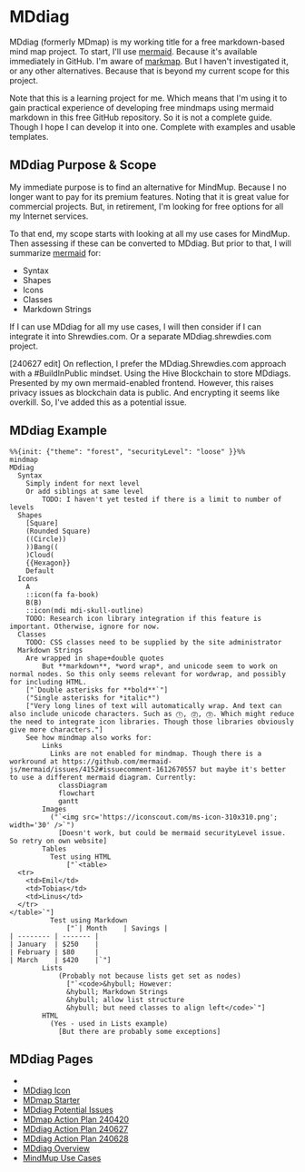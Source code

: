 # MDdiag

MDdiag (formerly MDmap) is my working title for a free markdown-based mind map project. To start, I'll use [mermaid](https://mermaid.js.org/syntax/mindmap.html). Because it's available immediately in GitHub. I'm aware of [markmap](https://markmap.js.org/). But I haven't investigated it, or any other alternatives. Because that is beyond my current scope for this project.

Note that this is a learning project for me. Which means that I'm using it to gain practical experience of developing free mindmaps using mermaid markdown in this free GitHub repository. So it is not a complete guide. Though I hope I can develop it into one. Complete with examples and usable templates.

## MDdiag Purpose & Scope

My immediate purpose is to find an alternative for MindMup. Because I no longer want to pay for its premium features. Noting that it is great value for commercial projects. But, in retirement, I'm looking for free options for all my Internet services.

To that end, my scope starts with looking at all my use cases for MindMup. Then assessing if these can be converted to MDdiag. But prior to that, I will summarize [mermaid](https://mermaid.js.org/syntax/mindmap.html) for:

- Syntax
- Shapes
- Icons
- Classes
- Markdown Strings

If I can use MDdiag for all my use cases, I will then consider if I can integrate it into Shrewdies.com. Or a separate MDdiag.shrewdies.com project.

[240627 edit] On reflection, I prefer the MDdiag.Shrewdies.com approach with a #BuildInPublic mindset. Using the Hive Blockchain to store MDdiags. Presented by my own mermaid-enabled frontend. However, this raises privacy issues as blockchain data is public. And encrypting it seems like overkill. So, I've added this as a potential issue.

## MDdiag Example

```mermaid
%%{init: {"theme": "forest", "securityLevel": "loose" }}%%
mindmap
MDdiag
  Syntax
    Simply indent for next level
    Or add siblings at same level
        TODO: I haven't yet tested if there is a limit to number of levels
  Shapes
    [Square]
    (Rounded Square)
    ((Circle))
    ))Bang((
    )Cloud(
    {{Hexagon}}
    Default
  Icons
    A
    ::icon(fa fa-book)
    B(B)
    ::icon(mdi mdi-skull-outline)
    TODO: Research icon library integration if this feature is important. Otherwise, ignore for now. 
  Classes
    TODO: CSS classes need to be supplied by the site administrator
  Markdown Strings
    Are wrapped in shape+double quotes
        But **markdown**, *word wrap*, and unicode seem to work on normal nodes. So this only seems relevant for wordwrap, and possibly for including HTML. 
    ["`Double asterisks for **bold**`"]
    ("Single asterisks for *italic*")
    ["Very long lines of text will automatically wrap. And text can also include unicode characters. Such as ⓵, ⓶, ⓷. Which might reduce the need to integrate icon libraries. Though those libraries obviously give more characters."]
    See how mindmap also works for:
        Links
          Links are not enabled for mindmap. Though there is a workround at https://github.com/mermaid-js/mermaid/issues/4152#issuecomment-1612670557 but maybe it's better to use a different mermaid diagram. Currently:
            classDiagram
            flowchart
            gantt
        Images
          ("`<img src='https://iconscout.com/ms-icon-310x310.png'; width='30' />`")
            [Doesn't work, but could be mermaid securityLevel issue. So retry on own website]
        Tables
          Test using HTML
              ["`<table>
  <tr>
    <td>Emil</td>
    <td>Tobias</td>
    <td>Linus</td>
  </tr>
</table>`"]
          Test using Markdown
              ["`| Month    | Savings |
| -------- | ------- |
| January  | $250    |
| February | $80     |
| March    | $420    |`"]
        Lists
            (Probably not because lists get set as nodes)
              ["`<code>&hybull; However:
              &hybull; Markdown Strings
              &hybull; allow list structure
              &hybull; but need classes to align left</code>`"]
        HTML
          (Yes - used in Lists example)
            [But there are probably some exceptions]
```

## MDdiag Pages

- [](https://github.com/kct2020/mddiag/blob/main/)
- [MDdiag Icon](https://github.com/kct2020/mddiag/blob/main/mddiag-icon.md#mddiag-icon)
- [MDmap Starter](https://github.com/kct2020/mddiag/blob/main/mdmap-starter.md#mdmap-starter)
- [MDdiag Potential Issues](https://github.com/kct2020/mddiag/blob/main/mddiag-potential-issues.md#mddiag-potential-issues)
- [MDmap Action Plan 240420](https://github.com/kct2020/mddiag/blob/main/mdmap-action-plan-240420.md#mdmap-action-plan-240420)
- [MDdiag Action Plan 240627](https://github.com/kct2020/mddiag/blob/main/mddiag-action-plan-240627.md#mddiag-action-plan-240627)
- [MDdiag Action Plan 240628](https://github.com/kct2020/mddiag/blob/main/mddiag-action-plan-240627.md#mddiag-action-plan-240628)
- [MDdiag Overview](https://github.com/kct2020/mddiag/blob/main/mindmup-overview.md#mindmup-overview)
- [MindMup Use Cases](https://github.com/kct2020/mddiag/blob/main/mindmup-use-cases.md#mindmup-use-cases)
